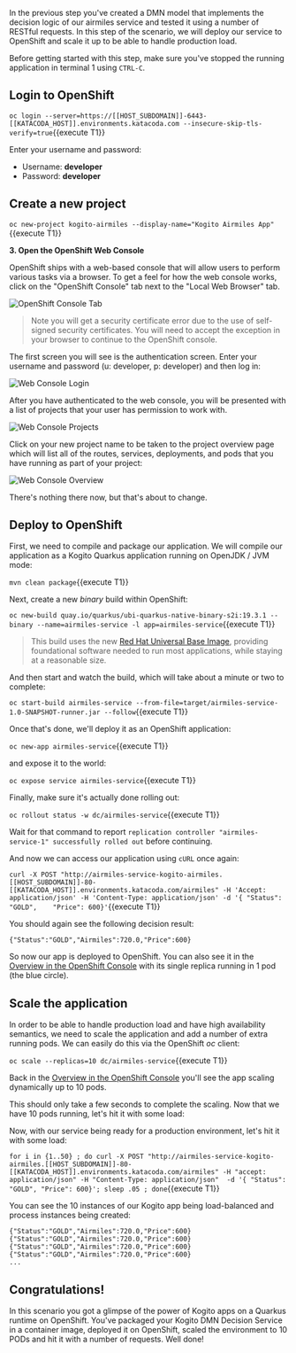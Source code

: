 In the previous step you've created a DMN model that implements the decision logic of our airmiles service and tested it using a number of RESTful requests. In this step of the scenario, we will deploy our service to OpenShift and scale it up to be able to handle production load.

Before getting started with this step, make sure you've stopped the running application in terminal 1 using `CTRL-C`.

## Login to OpenShift

`oc login --server=https://[[HOST_SUBDOMAIN]]-6443-[[KATACODA_HOST]].environments.katacoda.com --insecure-skip-tls-verify=true`{{execute T1}}

Enter your username and password:
* Username: **developer**
* Password: **developer**

## Create a new project

`oc new-project kogito-airmiles --display-name="Kogito Airmiles App"`{{execute T1}}

**3. Open the OpenShift Web Console**

OpenShift ships with a web-based console that will allow users to perform various tasks via a browser. To get a feel for how the web console works, click on the "OpenShift Console" tab next to the "Local Web Browser" tab.

![OpenShift Console Tab](/openshift/assets/middleware/quarkus/openshift-console-tab.png)

> Note you will get a security certificate error due to the use of self-signed security certificates. You will need to accept the exception in your browser to continue to the OpenShift console.

The first screen you will see is the authentication screen. Enter your username and password (u: developer, p: developer) and then log in:

![Web Console Login](/openshift/assets/middleware/middleware-kogito/login.png)

After you have authenticated to the web console, you will be presented with a list of projects that your user has permission to work with.

![Web Console Projects](/openshift/assets/middleware/middleware-kogito/projects.png)

Click on your new project name to be taken to the project overview page which will list all of the routes, services, deployments, and pods that you have running as part of your project:

![Web Console Overview](/openshift/assets/middleware/middleware-kogito/overview.png)

There's nothing there now, but that's about to change.

## Deploy to OpenShift

First, we need to compile and package our application. We will compile our application as a Kogito Quarkus application running on OpenJDK / JVM mode:

`mvn clean package`{{execute T1}}

Next, create a new _binary_ build within OpenShift:

`oc new-build quay.io/quarkus/ubi-quarkus-native-binary-s2i:19.3.1 --binary --name=airmiles-service -l app=airmiles-service`{{execute T1}}

> This build uses the new [Red Hat Universal Base Image](https://access.redhat.com/documentation/en-us/red_hat_enterprise_linux/8/html/building_running_and_managing_containers/using_red_hat_universal_base_images_standard_minimal_and_runtimes), providing foundational software needed to run most applications, while staying at a reasonable size.

And then start and watch the build, which will take about a minute or two to complete:

`oc start-build airmiles-service --from-file=target/airmiles-service-1.0-SNAPSHOT-runner.jar --follow`{{execute T1}}

Once that's done, we'll deploy it as an OpenShift application:

`oc new-app airmiles-service`{{execute T1}}

and expose it to the world:

`oc expose service airmiles-service`{{execute T1}}

Finally, make sure it's actually done rolling out:

`oc rollout status -w dc/airmiles-service`{{execute T1}}

Wait for that command to report `replication controller "airmiles-service-1" successfully rolled out` before continuing.

And now we can access our application using `cURL` once again:

`curl -X POST "http://airmiles-service-kogito-airmiles.[[HOST_SUBDOMAIN]]-80-[[KATACODA_HOST]].environments.katacoda.com/airmiles" -H 'Accept: application/json' -H 'Content-Type: application/json' -d '{ "Status": "GOLD",	"Price": 600}'`{{execute T1}}


You should again see the following decision result:

```console
{"Status":"GOLD","Airmiles":720.0,"Price":600}
```

So now our app is deployed to OpenShift. You can also see it in the [Overview in the OpenShift Console](https://console-openshift-console-[[HOST_SUBDOMAIN]]-443-[[KATACODA_HOST]].environments.katacoda.com/k8s/ns/kogito-airmiles/deploymentconfigs/airmiles-service) with its single replica running in 1 pod (the blue circle).

## Scale the application

In order to be able to handle production load and have high availability semantics, we need to scale the application and add a number of extra running pods. We can easily do this via the OpenShift _oc_ client:

`oc scale --replicas=10 dc/airmiles-service`{{execute T1}}

Back in the [Overview in the OpenShift Console](https://console-openshift-console-[[HOST_SUBDOMAIN]]-443-[[KATACODA_HOST]].environments.katacoda.com/k8s/ns/kogito-airmiles/deploymentconfigs/airmiles-service) you'll see the app scaling dynamically up to 10 pods.

This should only take a few seconds to complete the scaling. Now that we have 10 pods running, let's hit it with some load:

Now, with our service being ready for a production environment, let's hit it with some load:

`for i in {1..50} ; do curl -X POST "http://airmiles-service-kogito-airmiles.[[HOST_SUBDOMAIN]]-80-[[KATACODA_HOST]].environments.katacoda.com/airmiles" -H "accept: application/json" -H "Content-Type: application/json"  -d '{ "Status": "GOLD",	"Price": 600}'; sleep .05 ; done`{{execute T1}}

You can see the 10 instances of our Kogito app being load-balanced and process instances being created:

```console
{"Status":"GOLD","Airmiles":720.0,"Price":600}
{"Status":"GOLD","Airmiles":720.0,"Price":600}
{"Status":"GOLD","Airmiles":720.0,"Price":600}
{"Status":"GOLD","Airmiles":720.0,"Price":600}
...
```


## Congratulations!

In this scenario you got a glimpse of the power of Kogito apps on a Quarkus runtime on OpenShift. You've packaged your Kogito DMN Decision Service in a container image, deployed it on OpenShift, scaled the environment to 10 PODs and hit it with a number of requests. Well done!
